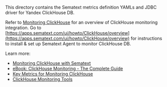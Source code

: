 This directory contains the Sematext metrics definition YAMLs and JDBC driver for Yandex ClickHouse DB.

Refer to [Monitoring ClickHouse](https://sematext.com/docs/integration/clickhouse/) for an overview of 
ClickHouse monitoring integration. Go to [https://apps.sematext.com/ui/howto/ClickHouse/overview](https://apps.sematext.com/ui/howto/ClickHouse/overview) for instructions to install & set up Sematext Agent to monitor ClickHouse DB.

Learn more:
* [Monitoring ClickHouse with Sematext](https://sematext.com/blog/clickhouse-monitoring-sematext/)
* [eBook: ClickHouse Monitoring - The Complete Guide](https://sematext.com/resources/clickhouse-monitoring-ebook/)
* [Key Metrics for Monitoring ClickHouse](https://sematext.com/blog/clickhouse-monitoring-key-metrics/)
* [ClickHouse Monitoring Tools](https://sematext.com/blog/clickhouse-monitoring-tools/)
